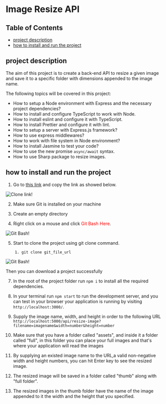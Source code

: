 # Image Resize API

## Table of Contents

- [project description](#project-description)
- [how to install and run the project](#how-to-install-and-run-the-project)

## project description

The aim of this project is to create a back-end API to resize a given image and save it to a specific folder with dimensions appended to the image name.

The following topics will be covered in this project:

- How to setup a Node environment with Express and the necessary project dependencies?
- How to install and configure TypeScript to work with Node.
- How to install eslint and configure it with TypeScript.
- How to install Prettier and configure it with lint.
- How to setup a server with Express.js framework?
- How to use express middlewares?
- How to work with file system in Node environment?
- How to install Jasmine to test your code?
- How to use the new promise `async/await` syntax.
- How to use Sharp package to resize images.

## how to install and run the project

1. Go to [this link](https://github.com/gitbit-hash/Image-Processing-API) and copy the link as showed below.

![Clone link!](https://www.tutorialexample.com/wp-content/uploads/2021/07/clone-a-project-source-code-using-gitlab.png 'Clone link')

2. Make sure Git is installed on your machine

3. Create an empty directory

4. Right click on a mouse and click <span style="color:red">Git Bash Here</span>.

![Git Bash!](https://www.tutorialexample.com/wp-content/uploads/2021/07/Open-git-bash-here.png 'Git Bash')

5. Start to clone the project using git clone command.

```
    1. git clone git_file_url
```

![Git Bash!](https://www.tutorialexample.com/wp-content/uploads/2021/07/git-clone-a-project-source-code-to-disk.png 'Git Bash')

Then you can download a project successfully

7. In the root of the project folder run `npm i` to install all the required dependencies.

8. In your terminal run `npm start` to run the development server, and you can test in your browser your application is running by visiting `http://localhost:3000/`.

9. Supply the image name, width, and height in order to the following URL `http://localhost:5000/api/resize-image?filename=imagename&width=number&height=number`

10. Make sure that you have a folder called "assets", and inside it a folder called "full", in this folder you can place your full images and that's where your application will read the images

11. By supplying an existed image name to the URL,a valid non-negative width and height numbers, you can hit Enter key to see the resized image.

12. The resized image will be saved in a folder called "thumb" along with "full folder".

13. The resized images in the thumb folder have the name of the image appended to it the width and the height that you specified.